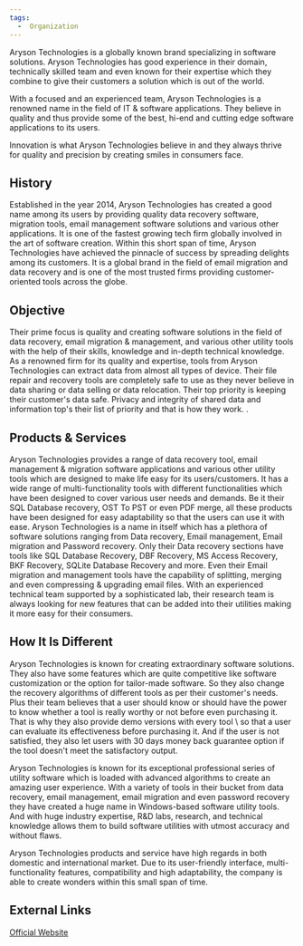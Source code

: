```yaml
---
tags:
  -  Organization
---
```

Aryson Technologies is a globally known brand specializing in software
solutions. Aryson Technologies has good experience in their domain,
technically skilled team and even known for their expertise which they
combine to give their customers a solution which is out of the world.

With a focused and an experienced team, Aryson Technologies is a
renowned name in the field of IT & software applications. They believe
in quality and thus provide some of the best, hi-end and cutting edge
software applications to its users.

Innovation is what Aryson Technologies believe in and they always thrive
for quality and precision by creating smiles in consumers face.

## History

Established in the year 2014, Aryson Technologies has created a good
name among its users by providing quality data recovery software,
migration tools, email management software solutions and various other
applications. It is one of the fastest growing tech firm globally
involved in the art of software creation. Within this short span of
time, Aryson Technologies have achieved the pinnacle of success by
spreading delights among its customers. It is a global brand in the
field of email migration and data recovery and is one of the most
trusted firms providing customer-oriented tools across the globe.

## Objective

Their prime focus is quality and creating software solutions in the
field of data recovery, email migration & management, and various other
utility tools with the help of their skills, knowledge and in-depth
technical knowledge. As a renowned firm for its quality and expertise,
tools from Aryson Technologies can extract data from almost all types of
device. Their file repair and recovery tools are completely safe to use
as they never believe in data sharing or data selling or data
relocation. Their top priority is keeping their customer's data safe.
Privacy and integrity of shared data and information top's their list of
priority and that is how they work. .

## Products & Services

Aryson Technologies provides a range of data recovery tool, email
management & migration software applications and various other utility
tools which are designed to make life easy for its users/customers. It
has a wide range of multi-functionality tools with different
functionalities which have been designed to cover various user needs and
demands. Be it their SQL Database recovery, OST To PST or even PDF
merge, all these products have been designed for easy adaptability so
that the users can use it with ease. Aryson Technologies is a name in
itself which has a plethora of software solutions ranging from Data
recovery, Email management, Email migration and Password recovery. Only
their Data recovery sections have tools like SQL Database Recovery, DBF
Recovery, MS Access Recovery, BKF Recovery, SQLite Database Recovery and
more. Even their Email migration and management tools have the
capability of splitting, merging and even compressing & upgrading email
files. With an experienced technical team supported by a sophisticated
lab, their research team is always looking for new features that can be
added into their utilities making it more easy for their consumers.

## How It Is Different

Aryson Technologies is known for creating extraordinary software
solutions. They also have some features which are quite competitive like
software customization or the option for tailor-made software. So they
also change the recovery algorithms of different tools as per their
customer's needs. Plus their team believes that a user should know or
should have the power to know whether a tool is really worthy or not
before even purchasing it. That is why they also provide demo versions
with every tool \\ so that a user can evaluate its effectiveness before
purchasing it. And if the user is not satisfied, they also let users
with 30 days money back guarantee option if the tool doesn't meet the
satisfactory output.

Aryson Technologies is known for its exceptional professional series of
utility software which is loaded with advanced algorithms to create an
amazing user experience. With a variety of tools in their bucket from
data recovery, email management, email migration and even password
recovery they have created a huge name in Windows-based software utility
tools. And with huge industry expertise, R&D labs, research, and
technical knowledge allows them to build software utilities with utmost
accuracy and without flaws.

Aryson Technologies products and service have high regards in both
domestic and international market. Due to its user-friendly interface,
multi-functionality features, compatibility and high adaptability, the
company is able to create wonders within this small span of time.

## External Links

[Official Website](https://www.arysontechnologies.com/)

